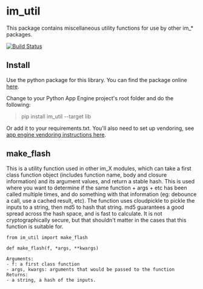 # im_util
This package contains miscellaneous utility functions for use by other im_* packages. 

[![Build Status](https://travis-ci.org/emlynoregan/im_util.svg?branch=master)](https://travis-ci.org/emlynoregan/im_util)

## Install

Use the python package for this library. You can find the package online [here](https://pypi.org/project/im-util/).

Change to your Python App Engine project's root folder and do the following:

> pip install im_util --target lib

Or add it to your requirements.txt. You'll also need to set up vendoring, see [app engine vendoring instructions here](https://cloud.google.com/appengine/docs/python/tools/using-libraries-python-27).

## make_flash

This is a utility function used in other im_X modules, which can take a first class function object (includes function name, body and closure information) and its argument values, and return a stable hash. This is used where you want to determine if the same function + args + etc has been called multiple times, and do something with that information (eg: debounce a call, use a cached result, etc). The function uses cloudpickle to pickle the inputs to a string, then md5 to hash that string. md5 guarantees a good spread across the hash space, and is fast to calculate. It is not cryptographically secure, but that shouldn't matter in the cases that this function is suitable for.

    from im_util import make_flash

    def make_flash(f, *args, **kwargs)
    
    Arguments:
    - f: a first class function
    - args, kwargs: arguments that would be passed to the function
    Returns:
    - a string, a hash of the inputs.
  
